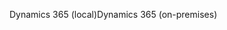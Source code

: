 <span data-ttu-id="d105d-101">Dynamics 365 (local)</span><span class="sxs-lookup"><span data-stu-id="d105d-101">Dynamics 365 (on-premises)</span></span>